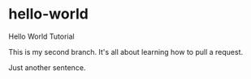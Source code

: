 # hello-world
Hello World Tutorial

This is my second branch.
It's all about learning how to pull a request. 

Just another sentence. 
